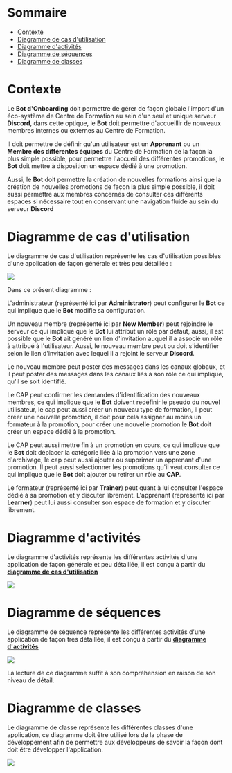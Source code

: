 # Sommaire

- <a href='#context'>Contexte</a>
- <a href='#usecase-diagram'>Diagramme de cas d'utilisation</a>
- <a href='#activities-diagram'>Diagramme d'activités</a>
- <a href='#sequences-diagram'>Diagramme de séquences</a>
- <a href='#classes-diagram'>Diagramme de classes</a>

# Contexte <a id='context'></a>

Le **Bot d'Onboarding** doit permettre de gérer de façon globale l'import d'un éco-système de Centre de Formation au sein d'un seul et unique serveur **Discord**, 
dans cette optique, le **Bot** doit permettre d'accueillir de nouveaux membres internes ou externes au Centre de Formation.

Il doit permettre de définir qu'un utilisateur est un **Apprenant** ou un **Membre des différentes équipes** du Centre de Formation de la façon la plus simple possible, pour permettre l'accueil des différentes promotions, le **Bot** doit mettre à disposition un espace dédié à une promotion.

Aussi, le **Bot** doit permettre la création de nouvelles formations ainsi que la création de nouvelles promotions de façon la plus simple possible,
il doit aussi permettre aux membres concernés de consulter ces différents espaces si nécessaire tout en conservant une navigation fluide au sein du serveur **Discord**

# Diagramme de cas d'utilisation <a id='usecase-diagram'></a>

Le diagramme de cas d'utilisation représente les cas d'utilisation possibles d'une application de façon générale et très peu détaillée : 

<img src='use-case.jpg'/>

Dans ce présent diagramme :

L'administrateur (représenté ici par **Administrator**) peut configurer le **Bot** ce qui implique que le **Bot** modifie sa configuration.

Un nouveau membre (représenté ici par **New Member**) peut rejoindre le serveur ce qui implique que le **Bot** lui attribut un rôle par défaut,
aussi, il est possible que le **Bot** ait généré un lien d'invitation auquel il a associé un rôle à attribué à l'utilisateur.
Aussi, le nouveau membre peut ou doit s'identifier selon le lien d'invitation avec lequel il a rejoint le serveur **Discord**.

Le nouveau membre peut poster des messages dans les canaux globaux, et il peut poster des messages dans les canaux liés à son rôle ce qui implique,
qu'il se soit identifié.

Le CAP peut confirmer les demandes d'identification des nouveaux membres, ce qui implique que le **Bot** doivent redéfinir le pseudo du nouvel utilisateur,
le cap peut aussi créer un nouveau type de formation, il peut créer une nouvelle promotion, il doit pour cela assigner au moins un formateur à la promotion, pour créer une nouvelle promotion le **Bot** doit créer un espace dédié à la promotion.

Le CAP peut aussi mettre fin à un promotion en cours, ce qui implique que le **Bot** doit déplacer la catégorie liée à la promotion vers une zone d'archivage,
le cap peut aussi ajouter ou supprimer un apprenant d'une promotion.
Il peut aussi selectionner les promotions qu'il veut consulter ce qui implique que le **Bot** doit ajouter ou retirer un rôie au **CAP**.

Le formateur (représenté ici par **Trainer**) peut quant à lui consulter l'espace dédié à sa promotion et y discuter librement.
L'apprenant (représenté ici par **Learner**) peut lui aussi consulter son espace de formation et y discuter librement.

# Diagramme d'activités <a id='activities-diagram'></a>

Le diagramme d'activités représente les différentes activités d'une application de façon générale et peu détaillée, il est conçu à partir du <a href='#usecase-diagram'>**diagramme de cas d'utilisation**</a>

<img src='activities.jpg'/>

# Diagramme de séquences <a id='sequences-diagram'></a>

Le diagramme de séquence représente les différentes activités d'une application de façon très détaillée, il est conçu à partir du <a href='#activities-diagram'>**diagramme d'activités**</a>

<img src='sequence.jpg'/>

La lecture de ce diagramme suffit à son compréhension en raison de son niveau de détail.

# Diagramme de classes <a id='classes-diagram'></a>

Le diagramme de classe représente les différentes classes d'une application, ce diagramme doit être utilisé lors de la phase de développement afin de permettre aux développeurs de savoir la façon dont doit être développer l'application.<br>

<img src='classes.jpg'/>

